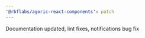 ```yaml
---
'@rbflabs/agoric-react-components': patch
---
```


Documentation updated, lint fixes, notifications bug fix
